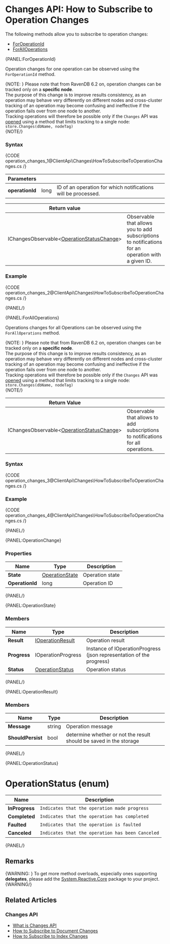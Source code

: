 # Changes API: How to Subscribe to Operation Changes

The following methods allow you to subscribe to operation changes:

- [ForOperationId](../../client-api/changes/how-to-subscribe-to-operation-changes#foroperationid)
- [ForAllOperations](../../client-api/changes/how-to-subscribe-to-operation-changes#foralloperations)

{PANEL:ForOperationId}

Operation changes for one operation can be observed using the `ForOperationId` method.

{NOTE: }
Please note that from RavenDB 6.2 on, operation changes can be tracked only on a **specific node**.  
The purpose of this change is to improve results consistency, as an operation may behave very differently 
on different nodes and cross-cluster tracking of an operation may become confusing and ineffective if 
the operation fails over from one node to another.  
Tracking operations will therefore be possible only if the `Changes` API was 
[opened](../../client-api/changes/what-is-changes-api#accessing-changes-api) using a method that limits 
tracking to a single node: `store.Changes(dbName, nodeTag)`  
{NOTE/}

### Syntax

{CODE operation_changes_1@ClientApi\Changes\HowToSubscribeToOperationChanges.cs /}

| Parameters | | |
| ------------- | ------------- | ----- |
| **operationId** | long | ID of an operation for which notifications will be processed. |

| Return value | |
| ------------- | ----- |
| IChangesObservable<[OperationStatusChange](../../client-api/changes/how-to-subscribe-to-operation-changes#operationchange)> | Observable that allows you to add subscriptions to notifications for an operation with a given ID. |

### Example

{CODE operation_changes_2@ClientApi\Changes\HowToSubscribeToOperationChanges.cs /}

{PANEL/}

{PANEL:ForAllOperations}

Operations changes for all Operations can be observed using the `ForAllOperations` method.

{NOTE: }
Please note that from RavenDB 6.2 on, operation changes can be tracked only on a **specific node**.  
The purpose of this change is to improve results consistency, as an operation may behave very differently 
on different nodes and cross-cluster tracking of an operation may become confusing and ineffective if 
the operation fails over from one node to another.  
Tracking operations will therefore be possible only if the `Changes` API was 
[opened](../../client-api/changes/what-is-changes-api#accessing-changes-api) using a method that limits 
tracking to a single node: `store.Changes(dbName, nodeTag)`  
{NOTE/}

| Return Value | |
| ------------- | ----- |
| IChangesObservable<[OperationStatusChange](../../client-api/changes/how-to-subscribe-to-operation-changes#operationchange)> | Observable that allows to add subscriptions to notifications for all operations. |

### Syntax

{CODE operation_changes_3@ClientApi\Changes\HowToSubscribeToOperationChanges.cs /}

### Example

{CODE operation_changes_4@ClientApi\Changes\HowToSubscribeToOperationChanges.cs /}

{PANEL/}

{PANEL:OperationChange}

### Properties

| Name | Type | Description |
| ------------- | ------------- | ----- |
| **State** | [OperationState](../../client-api/changes/how-to-subscribe-to-operation-changes#operationstate) | Operation state |
| **OperationId** | long | Operation ID |

{PANEL/}

{PANEL:OperationState}

### Members

| Name | Type | Description |
| ------------- | ------------- | ----- |
| **Result** | [IOperationResult](../../client-api/changes/how-to-subscribe-to-operation-changes#operationresult) | Operation result |
| **Progress** | IOperationProgress| Instance of IOperationProgress (json representation of the progress) |
| **Status** | [OperationStatus](../../client-api/changes/how-to-subscribe-to-operation-changes#operationstatus) | Operation status |
{PANEL/}

{PANEL:OperationResult}

### Members

| Name | Type | Description |
| ------------- | ------------- | ----- |
| **Message** | string | Operation message |
| **ShouldPersist** | bool | determine whether or not the result should be saved in the storage |
{PANEL/}

{PANEL:OperationStatus}

# OperationStatus (enum)

| Name | Description |
| ---- | ----- |
| **InProgress** | `Indicates that the operation made progress` |
| **Completed** | `Indicates that the operation has completed` |
| **Faulted** | `Indicates that the operation is faulted` |
| **Canceled** | `Indicates that the operation has been Canceled` |
{PANEL/}

## Remarks

{WARNING: }
To get more method overloads, especially ones supporting **delegates**, please add the 
[System.Reactive.Core](https://www.nuget.org/packages/System.Reactive.Core/) package to your project.  
{WARNING/}

## Related Articles

### Changes API

- [What is Changes API](../../client-api/changes/what-is-changes-api)
- [How to Subscribe to Document Changes](../../client-api/changes/what-is-changes-api)
- [How to Subscribe to Index Changes](../../client-api/changes/how-to-subscribe-to-index-changes)
